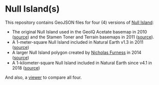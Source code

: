 # Null Island(s)

This repository contains GeoJSON files for four (4) versions of [Null Island](https://wikipedia.org/wiki/Null_Island):

* The original Null Island used in the GeoIQ Acetate basemap in 2010 ([source](https://github.com/geoiq/acetate-styles/tree/master/shp)) and the Stamen Toner and Terrain basemaps in 2011 ([source](https://github.com/stamen/toner-carto/tree/master/shp-local)).
* A 1-meter-square Null Island included in Natural Earth v1.3 in 2011 ([source](https://github.com/nvkelso/natural-earth-vector/))
* A larger Null Island polygon created by [Nicholas Furness](https://github.com/nixta) in 2014 ([source](https://github.com/nixta/null-island))
* A 1-kilometer-square Null Island included in Natural Earth since v4.1 in 2018 ([source](https://github.com/nvkelso/natural-earth-vector/)) 

And also, a [viewer](https://stamen.github.io/null-island) to compare all four.